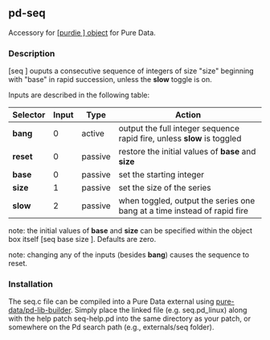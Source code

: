 ## pd-seq
Accessory for [[purdie ] object](https://github.com/metamystical/pd-purdie) for Pure Data.

### Description

[seq ] ouputs a consecutive sequence of integers of size "size" beginning with "base" in rapid succession, unless the **slow** toggle is on. 

Inputs are described in the following table:

| Selector     | Input   | Type     | Action                                                                  |
|--------------|---------|----------|-------------------------------------------------------------------------|
| **bang**     | 0       | active   | output the full integer sequence rapid fire, unless **slow** is toggled |
| **reset**    | 0       | passive  | restore the initial values of **base** and **size** |
| **base**     | 0       | passive  | set the starting integer |
| **size**     | 1       | passive  | set the size of the series |
| **slow**     | 2       | passive  | when toggled, output the series one bang at a time instead of rapid fire |

note: the initial values of **base** and **size** can be specified within the object box itself [seq base size ]. Defaults are zero.

note: changing any of the inputs (besides **bang**) causes the sequence to reset.

### Installation

The seq.c file can be compiled into a Pure Data external using [pure-data/pd-lib-builder](https://github.com/pure-data/pd-lib-builder). Simply place the linked file (e.g. seq.pd_linux) along with the help patch seq-help.pd into the same directory as your patch, or somewhere on the Pd search path (e.g., externals/seq folder).

